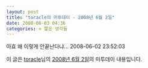 ```yaml
---
layout: post
title: "toracle의 미투데이 - 2008년 6월 2일"
date: 2008-06-03 04:36
categories: ⊙ 짧은 생각들
---
```


아효 왜 이렇게 안끝난다냐… 2008-06-02 23:52:03


이 글은 [toracle](http://me2day.net/toracle)님의 [2008년 6월 2일](http://me2day.net/toracle/2008/06/02)의 미투데이 내용입니다.

 
       
